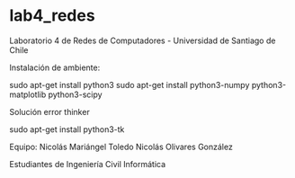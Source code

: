 # lab4_redes
Laboratorio 4 de Redes de Computadores - Universidad de Santiago de Chile


Instalación de ambiente:

sudo apt-get install python3
sudo apt-get install python3-numpy python3-matplotlib python3-scipy 

Solución error thinker

sudo apt-get install python3-tk


Equipo:
	Nicolás Mariángel Toledo
	Nicolás Olivares González

Estudiantes de Ingeniería Civil Informática
